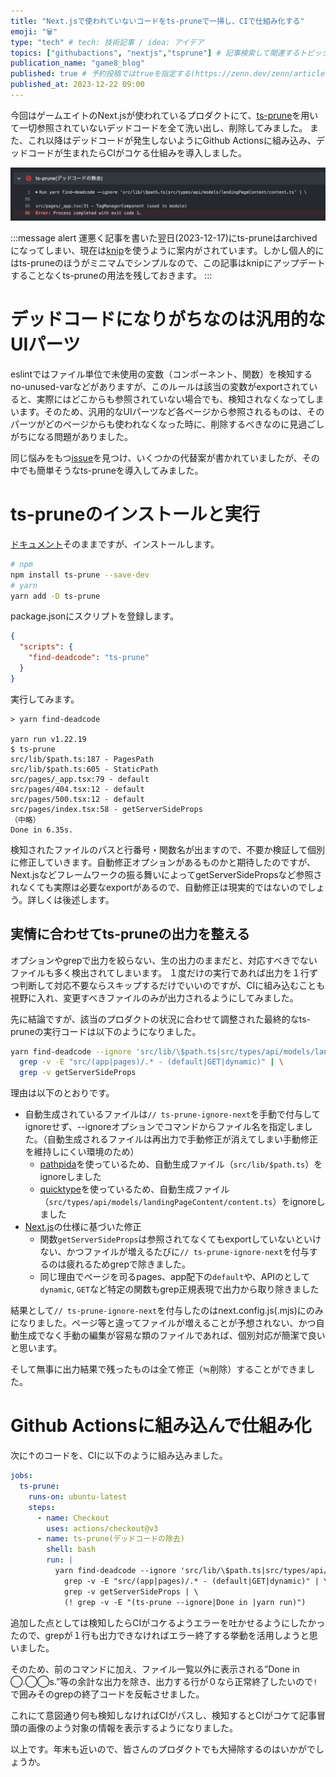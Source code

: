 ```yaml
---
title: "Next.jsで使われていないコードをts-pruneで一掃し、CIで仕組み化する"
emoji: "🗑️"
type: "tech" # tech: 技術記事 / idea: アイデア
topics: ["githubactions", "nextjs","tsprune"] # 記事検索して関連するトピックを見つけると「このトピックを指定するには◯◯◯と入力」と教えてくれる
publication_name: "game8_blog"
published: true # 予約投稿ではtrueを指定する(https://zenn.dev/zenn/articles/zenn-cli-guide)
published_at: 2023-12-22 09:00
---
```


今回はゲームエイトのNext.jsが使われているプロダクトにて、[ts-prune](https://github.com/nadeesha/ts-prune)を用いて一切参照されていないデッドコードを全て洗い出し、削除してみました。
また、これ以降はデッドコードが発生しないようにGithub Actionsに組み込み、デッドコードが生まれたらCIがコケる仕組みを導入しました。

![](/images/articles/61aaff1cb0b317.md/ci.png)

:::message alert
運悪く記事を書いた翌日(2023-12-17)にts-pruneはarchivedになってしまい、現在は[knip](https://github.com/webpro/knip)を使うように案内がされています。しかし個人的にはts-pruneのほうがミニマムでシンプルなので、この記事はknipにアップデートすることなくts-pruneの用法を残しておきます。
:::

# デッドコードになりがちなのは汎用的なUIパーツ

eslintではファイル単位で未使用の変数（コンポーネント、関数）を検知するno-unused-varなどがありますが、このルールは該当の変数がexportされていると、実際にはどこからも参照されていない場合でも、検知されなくなってしまいます。そのため、汎用的なUIパーツなど各ページから参照されるものは、そのパーツがどのページからも使われなくなった時に、削除するべきなのに見過ごしがちになる問題がありました。

同じ悩みをもつ[issue](https://github.com/typescript-eslint/typescript-eslint/issues/371)を見つけ、いくつかの代替案が書かれていましたが、その中でも簡単そうなts-pruneを導入してみました。

# ts-pruneのインストールと実行

[ドキュメント](https://github.com/nadeesha/ts-prune?tab=readme-ov-file#installing)そのままですが、インストールします。

```bash
# npm
npm install ts-prune --save-dev
# yarn
yarn add -D ts-prune
```

package.jsonにスクリプトを登録します。

```json
{
  "scripts": {
    "find-deadcode": "ts-prune"
  }
}
```

実行してみます。

```
> yarn find-deadcode

yarn run v1.22.19
$ ts-prune
src/lib/$path.ts:187 - PagesPath
src/lib/$path.ts:605 - StaticPath
src/pages/_app.tsx:79 - default
src/pages/404.tsx:12 - default
src/pages/500.tsx:12 - default
src/pages/index.tsx:58 - getServerSideProps
（中略）
Done in 6.35s.
```

検知されたファイルのパスと行番号・関数名が出ますので、不要か検証して個別に修正していきます。自動修正オプションがあるものかと期待したのですが、Next.jsなどフレームワークの振る舞いによってgetServerSidePropsなど参照されなくても実際は必要なexportがあるので、自動修正は現実的ではないのでしょう。詳しくは後述します。

## 実情に合わせてts-pruneの出力を整える

オプションやgrepで出力を絞らない、生の出力のままだと、対応すべきでないファイルも多く検出されてしまいます。
１度だけの実行であれば出力を１行ずつ判断して対応不要ならスキップするだけでいいのですが、CIに組み込むことも視野に入れ、変更すべきファイルのみが出力されるようにしてみました。

先に結論ですが、該当のプロダクトの状況に合わせて調整された最終的なts-pruneの実行コードは以下のようになりました。

```bash
yarn find-deadcode --ignore 'src/lib/\$path.ts|src/types/api/models/landingPageContent/content.ts' | \
  grep -v -E "src/(app|pages)/.* - (default|GET|dynamic)" | \
  grep -v getServerSideProps
```

理由は以下のとおりです。

- 自動生成されているファイルは`// ts-prune-ignore-next`を手動で付与してignoreせず、--ignoreオプションでコマンドからファイル名を指定しました。（自動生成されるファイルは再出力で手動修正が消えてしまい手動修正を維持しにくい環境のため）
  - [pathpida](https://github.com/aspida/pathpida)を使っているため、自動生成ファイル（`src/lib/$path.ts`）をignoreしました
  - [quicktype](https://github.com/glideapps/quicktype)を使っているため、自動生成ファイル（`src/types/api/models/landingPageContent/content.ts`）をignoreしました
- [Next.js](https://github.com/vercel/next.js)の仕様に基づいた修正
  - 関数`getServerSideProps`は参照されてなくてもexportしていないといけない、かつファイルが増えるたびに`// ts-prune-ignore-next`を付与するのは疲れるためgrepで除きました。
  - 同じ理由でページを司るpages、app配下の`default`や、APIのとして`dynamic`, `GET`など特定の関数もgrep正規表現で出力から取り除きました

結果として`// ts-prune-ignore-next`を付与したのはnext.config.js(.mjs)にのみになりました。ページ等と違ってファイルが増えることが予想されない、かつ自動生成でなく手動の編集が容易な類のファイルであれば、個別対応が簡潔で良いと思います。

そして無事に出力結果で残ったものは全て修正（≒削除）することができました。

# Github Actionsに組み込んで仕組み化

次に↑のコードを、CIに以下のように組み込みました。

```yml
jobs:
  ts-prune:
    runs-on: ubuntu-latest
    steps:
      - name: Checkout
        uses: actions/checkout@v3
      - name: ts-prune(デッドコードの除去)
        shell: bash
        run: |
          yarn find-deadcode --ignore 'src/lib/\$path.ts|src/types/api/models/landingPageContent/content.ts' | \
            grep -v -E "src/(app|pages)/.* - (default|GET|dynamic)" | \
            grep -v getServerSideProps | \
            (! grep -v -E "(ts-prune --ignore|Done in |yarn run)")
```

追加した点としては検知したらCIがコケるようエラーを吐かせるようにしたかったので、grepが１行も出力できなければエラー終了する挙動を活用しようと思いました。

そのため、前のコマンドに加え、ファイル一覧以外に表示される”Done in ◯.◯◯s.”等の余計な出力を除き、出力する行が０なら正常終了したいので`!`で囲みそのgrepの終了コードを反転させました。

これにて意図通り何も検知しなければCIがパスし、検知するとCIがコケて記事冒頭の画像のよう対象の情報を表示するようになりました。

以上です。年末も近いので、皆さんのプロダクトでも大掃除するのはいかがでしょうか。
